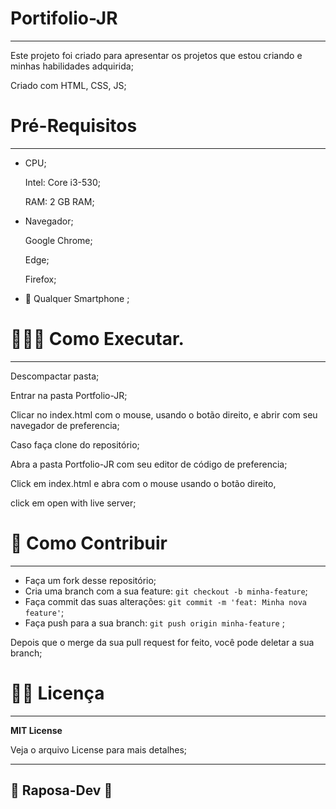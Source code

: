 # Portifolio-JR

---

Este projeto foi criado para apresentar os projetos que estou criando e minhas habilidades adquirida;

Criado com HTML, CSS, JS;

# Pré-Requisitos

---

- CPU;
    
    Intel: Core i3-530;
    
    RAM: 2 GB RAM;
    
- Navegador;
    
    Google Chrome;
    
    Edge;
    
    Firefox;
    
- 📱 Qualquer Smartphone ;

# 🧑🏼‍💻 Como Executar.

---

Descompactar pasta;

Entrar na pasta Portfolio-JR;

Clicar no index.html com o mouse, usando o botão direito, e abrir com  seu navegador de preferencia;

Caso faça clone do repositório;

Abra a pasta Portfolio-JR com seu editor de código de preferencia;

Click em index.html e abra com o mouse usando o botão direito,

click em open with live server;

# 👾 Como Contribuir

---

- Faça um fork desse repositório;
- Cria uma branch com a sua feature: `git checkout -b minha-feature`;
- Faça commit das suas alterações: `git commit -m 'feat: Minha nova feature'`;
- Faça push para a sua branch: `git push origin minha-feature` ;

Depois que o merge da sua pull request for feito, você pode deletar a sua branch;

# 🧑‍💻 Licença

---

****MIT License****

Veja o arquivo License para mais detalhes;

---

## 🦊 Raposa-Dev 🦊